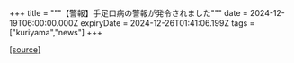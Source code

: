 +++
title = """【警報】手足口病の警報が発令されました"""
date = 2024-12-19T06:00:00.000Z
expiryDate = 2024-12-26T01:41:06.199Z
tags = ["kuriyama","news"]
+++


[[source]](https://www.town.kuriyama.hokkaido.jp/soshiki/38/18642.html)

